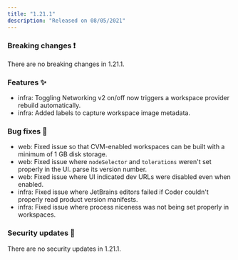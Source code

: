```yaml
---
title: "1.21.1"
description: "Released on 08/05/2021"
---
```


### Breaking changes ❗

There are no breaking changes in 1.21.1.

### Features ✨

- infra: Toggling Networking v2 on/off now triggers a workspace provider rebuild
  automatically.
- infra: Added labels to capture workspace image metadata.

### Bug fixes 🐛

- web: Fixed issue so that CVM-enabled workspaces can be built with a minimum of
  1 GB disk storage.
- web: Fixed issue where `nodeSelector` and `tolerations` weren't set properly
  in the UI. parse its version number.
- web: Fixed issue where UI indicated dev URLs were disabled even when enabled.
- infra: Fixed issue where JetBrains editors failed if Coder couldn't properly
  read product version manifests.
- infra: Fixed issue where process niceness was not being set properly in
  workspaces.

### Security updates 🔐

There are no security updates in 1.21.1.
